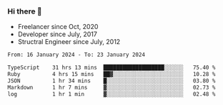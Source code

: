 ### Hi there 👋

- Freelancer since Oct, 2020
- Developer since July, 2017
- Structral Engineer since July, 2012

<!--START_SECTION:waka-->

```txt
From: 16 January 2024 - To: 23 January 2024

TypeScript    31 hrs 13 mins  ███████████████████░░░░░░   75.40 %
Ruby          4 hrs 15 mins   ██▓░░░░░░░░░░░░░░░░░░░░░░   10.28 %
JSON          1 hr 34 mins    █░░░░░░░░░░░░░░░░░░░░░░░░   03.80 %
Markdown      1 hr 7 mins     ▓░░░░░░░░░░░░░░░░░░░░░░░░   02.73 %
log           1 hr 1 min      ▓░░░░░░░░░░░░░░░░░░░░░░░░   02.48 %
```

<!--END_SECTION:waka-->
